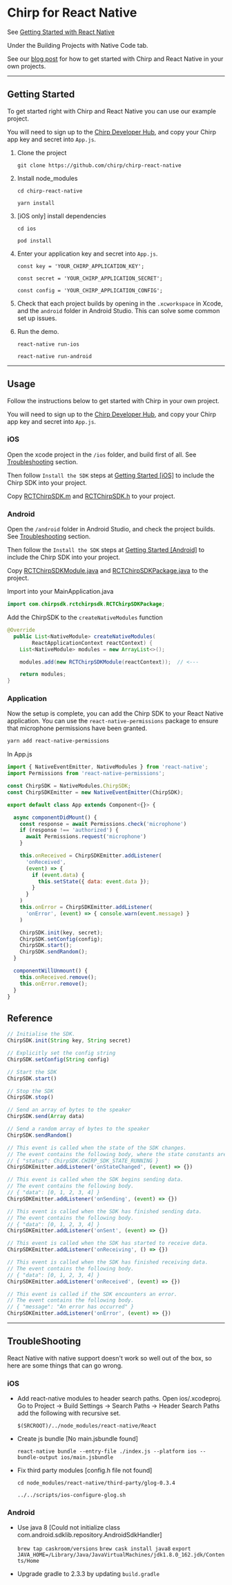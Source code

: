 # Chirp for React Native

See [Getting Started with React Native](https://facebook.github.io/react-native/docs/getting-started.html)

Under the Building Projects with Native Code tab.

See our [blog post](https://blog.chirp.io/chirp-react-native) for how to get
started with Chirp and React Native in your own projects.

----

## Getting Started

To get started right with Chirp and React Native you can use our example project.

You will need to sign up to the [Chirp Developer Hub](https://developers.chirp.io/sign-up),
and copy your Chirp app key and secret into `App.js`.

1. Clone the project

    `git clone https://github.com/chirp/chirp-react-native`

2. Install node_modules

    `cd chirp-react-native`

    `yarn install`

3. [iOS only] install dependencies

    `cd ios`

    `pod install`

4. Enter your application key and secret into `App.js`.

    `const key = 'YOUR_CHIRP_APPLICATION_KEY';`

    `const secret = 'YOUR_CHIRP_APPLICATION_SECRET';`

    `const config = 'YOUR_CHIRP_APPLICATION_CONFIG';`

5. Check that each project builds by opening in the `.xcworkspace` in Xcode,
and the `android` folder in Android Studio. This can solve some common set up issues.

6. Run the demo.

    `react-native run-ios`

    `react-native run-android`


----

## Usage

Follow the instructions below to get started with Chirp in your own project.

You will need to sign up to the [Chirp Developer Hub](https://developers.chirp.io/sign-up),
and copy your Chirp app key and secret into `App.js`.

### iOS

Open the xcode project in the `/ios` folder, and build first of all.
See [Troubleshooting](https://github.com/chirp/chirp-react-native/#troubleshooting) section.

Then follow `Install the SDK` steps at [Getting Started [iOS]](https://developers.chirp.io/docs/getting-started/ios/) to include the Chirp SDK into your project.

Copy [RCTChirpSDK.m](https://github.com/chirp/chirp-react-native/blob/master/ios/RCTChirpSDK.m) and [RCTChirpSDK.h](https://github.com/chirp/chirp-react-native/blob/master/ios/RCTChirpSDK.h) to your project.


### Android

Open the `/android` folder in Android Studio, and check the project builds.
See [Troubleshooting](https://github.com/chirp/chirp-react-native/#troubleshooting) section.

Then follow the `Install the SDK` steps at [Getting Started [Android]](https://developers.chirp.io/docs/getting-started/android/) to include the Chirp SDK into your project.

Copy [RCTChirpSDKModule.java](https://github.com/chirp/chirp-react-native/blob/master/android/app/src/main/java/com/chirpreactnative/RCTChirpSDKModule.java) and [RCTChirpSDKPackage.java](https://github.com/chirp/chirp-react-native/blob/master/android/app/src/main/java/com/chirpreactnative/RCTChirpSDKModule.java) to the project.

Import into your MainApplication.java

```java
import com.chirpsdk.rctchirpsdk.RCTChirpSDKPackage;
```

Add the ChirpSDK to the `createNativeModules` function

```java
@Override
  public List<NativeModule> createNativeModules(
        ReactApplicationContext reactContext) {
    List<NativeModule> modules = new ArrayList<>();

    modules.add(new RCTChirpSDKModule(reactContext));  // <---

    return modules;
}
```


### Application

Now the setup is complete, you can add the Chirp SDK to your React Native application.
You can use the `react-native-permissions` package to ensure that microphone permissions
have been granted.

```bash
yarn add react-native-permissions
```

In App.js

```javascript
import { NativeEventEmitter, NativeModules } from 'react-native';
import Permissions from 'react-native-permissions';

const ChirpSDK = NativeModules.ChirpSDK;
const ChirpSDKEmitter = new NativeEventEmitter(ChirpSDK);

export default class App extends Component<{}> {

  async componentDidMount() {
    const response = await Permissions.check('microphone')
    if (response !== 'authorized') {
      await Permissions.request('microphone')
    }

    this.onReceived = ChirpSDKEmitter.addListener(
      'onReceived',
      (event) => {
        if (event.data) {
          this.setState({ data: event.data });
        }
      }
    )
    this.onError = ChirpSDKEmitter.addListener(
      'onError', (event) => { console.warn(event.message) }
    )

    ChirpSDK.init(key, secret);
    ChirpSDK.setConfig(config);
    ChirpSDK.start();
    ChirpSDK.sendRandom();
  }

  componentWillUnmount() {
    this.onReceived.remove();
    this.onError.remove();
  }
}
```

## Reference


```javascript
// Initialise the SDK.
ChirpSDK.init(String key, String secret)

// Explicitly set the config string
ChirpSDK.setConfig(String config)

// Start the SDK
ChirpSDK.start()

// Stop the SDK
ChirpSDK.stop()

// Send an array of bytes to the speaker
ChirpSDK.send(Array data)

// Send a random array of bytes to the speaker
ChirpSDK.sendRandom()

// This event is called when the state of the SDK changes.
// The event contains the following body, where the state constants are accessible from the ChirpSDK interface.
// { "status": ChirpSDK.CHIRP_SDK_STATE_RUNNING }
ChirpSDKEmitter.addListener('onStateChanged', (event) => {})

// This event is called when the SDK begins sending data.
// The event contains the following body.
// { "data": [0, 1, 2, 3, 4] }
ChirpSDKEmitter.addListener('onSending', (event) => {})

// This event is called when the SDK has finished sending data.
// The event contains the following body.
// { "data": [0, 1, 2, 3, 4] }
ChirpSDKEmitter.addListener('onSent', (event) => {})

// This event is called when the SDK has started to receive data.
ChirpSDKEmitter.addListener('onReceiving', () => {})

// This event is called when the SDK has finished receiving data.
// The event contains the following body.
// { "data": [0, 1, 2, 3, 4] }
ChirpSDKEmitter.addListener('onReceived', (event) => {})

// This event is called if the SDK encounters an error.
// The event contains the following body.
// { "message": "An error has occurred" }
ChirpSDKEmitter.addListener('onError', (event) => {})

```

----

## TroubleShooting

React Native with native support doesn't work so well out of the box, so here
are some things that can go wrong.

### iOS

- Add react-native modules to header search paths. Open ios/<project>.xcodeproj.
Go to Project -> Build Settings -> Search Paths -> Header Search Paths
add the following with recursive set.

    `$(SRCROOT)/../node_modules/react-native/React`

- Create js bundle [No main.jsbundle found]

    `react-native bundle --entry-file ./index.js --platform ios --bundle-output ios/main.jsbundle`

- Fix third party modules [config.h file not found]

    `cd node_modules/react-native/third-party/glog-0.3.4`

    `../../scripts/ios-configure-glog.sh`

### Android

- Use java 8
[Could not initialize class com.android.sdklib.repository.AndroidSdkHandler]

    `brew tap caskroom/versions`
    `brew cask install java8`
    `export JAVA_HOME=/Library/Java/JavaVirtualMachines/jdk1.8.0_162.jdk/Contents/Home`

- Upgrade gradle to 2.3.3 by updating `build.gradle`
